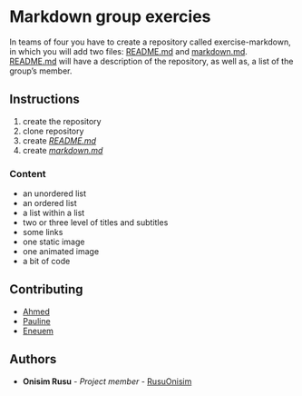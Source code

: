 # Markdown group exercies
In teams of four you have to create a repository called exercise-markdown, in which you will add two files: [README.md](https://github.com/ahmedymh/MarkDown/blob/Oni/README.md) and [markdown.md](https://github.com/ahmedymh/MarkDown/blob/Oni/Markdown.md). [README.md](https://github.com/ahmedymh/MarkDown/blob/Oni/README.md) will have a description of the repository, as well as, a list of the group’s member.
## Instructions

1. create the repository
1. clone repository
1. create [*README.md*]([https://github.com/ahmedymh/MarkDown/blob/Oni/README.md)
1. create [*markdown.md*](https://github.com/ahmedymh/MarkDown/blob/Oni/Markdown.md)

### Content
- an unordered list
- an ordered list
- a list within a list
- two or three level of titles and subtitles
- some links
- one static image
- one animated image
- a bit of code 

## Contributing
- [Ahmed](https://github.com/ahmedymh) 
- [Pauline](https://github.com/washupo)
- [Eneuem](https://github.com/Eneuem)
## Authors
- **Onisim Rusu** - *Project member* - [RusuOnisim](https://github.com/RusuOnisim)
